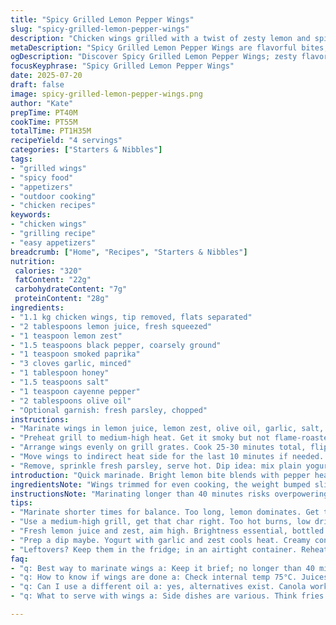 ```yaml
---
title: "Spicy Grilled Lemon Pepper Wings"
slug: "spicy-grilled-lemon-pepper-wings"
description: "Chicken wings grilled with a twist of zesty lemon and spicy black pepper, marinated in a chili-lime blend. Slightly adjusted quantities with added smoked paprika and honey for a subtle sweetness and smoky aroma. Grill timing tweaked for juicier meat and more charred edges. A finger-licking appetizer with a lively kick, perfect for gatherings or quick snacks."
metaDescription: "Spicy Grilled Lemon Pepper Wings are flavorful bites, zesty and smoky with a hint of honey. Perfect for gatherings or quick snack."
ogDescription: "Discover Spicy Grilled Lemon Pepper Wings; zesty flavors with heat. Great for gatherings, quick and finger-licking good."
focusKeyphrase: "Spicy Grilled Lemon Pepper Wings"
date: 2025-07-20
draft: false
image: spicy-grilled-lemon-pepper-wings.png
author: "Kate"
prepTime: PT40M
cookTime: PT55M
totalTime: PT1H35M
recipeYield: "4 servings"
categories: ["Starters & Nibbles"]
tags:
- "grilled wings"
- "spicy food"
- "appetizers"
- "outdoor cooking"
- "chicken recipes"
keywords:
- "chicken wings"
- "grilling recipe"
- "easy appetizers"
breadcrumb: ["Home", "Recipes", "Starters & Nibbles"]
nutrition: 
 calories: "320"
 fatContent: "22g"
 carbohydrateContent: "7g"
 proteinContent: "28g"
ingredients:
- "1.1 kg chicken wings, tip removed, flats separated"
- "2 tablespoons lemon juice, fresh squeezed"
- "1 teaspoon lemon zest"
- "1.5 teaspoons black pepper, coarsely ground"
- "1 teaspoon smoked paprika"
- "3 cloves garlic, minced"
- "1 tablespoon honey"
- "1.5 teaspoons salt"
- "1 teaspoon cayenne pepper"
- "2 tablespoons olive oil"
- "Optional garnish: fresh parsley, chopped"
instructions:
- "Marinate wings in lemon juice, lemon zest, olive oil, garlic, salt, black pepper, cayenne, smoked paprika, and honey. Mix thoroughly. Cover and refrigerate 35-40 minutes."
- "Preheat grill to medium-high heat. Get it smoky but not flame-roasted."
- "Arrange wings evenly on grill grates. Cook 25-30 minutes total, flipping every 6-7 minutes. Watch for crispy char but no burning."
- "Move wings to indirect heat side for the last 10 minutes if needed. Make sure they’re cooked through, internal temp about 75°C (165°F)."
- "Remove, sprinkle fresh parsley, serve hot. Dip idea: mix plain yogurt, minced garlic, and lemon zest for cooling contrast."
introduction: "Quick marinade. Bright lemon bite blends with pepper heat. Smoked paprika tosses in warmth beneath. Honey creeps in—sweet undertone against sharp chili. Charred edges. Juicy crunch inside. Grill ready in under two hours. Suitable for small group bites, fast prep. Minimal fuss. Stays true to classic wing vibe but adds smoky, sticky notes. Nice for outdoor cooking or oven adaption. Lemon-pepper base revamped with that honey-smoke twist. No frills, just punchy flavors. Grab napkins. Fingers get messy. Flavor explosion, no waiting around."
ingredientsNote: "Wings trimmed for even cooking, the weight bumped slightly to compensate for water loss during grilling. Replacing some black pepper with smoked paprika adds depth and mild aroma. Cayenne pepper stays but adjusted down a bit to balance with honey's sweetness. Fresh lemon juice and zest encouraged for brightness but bottled juice can substitute. Olive oil helps marinade spread evenly and supports grill sear. Garlic fresh, minced fine, boosts pungency. Salt controlled carefully to not overpower the marinade. Parsley garnish optional but provides fresh contrast. Honey inclusion optional but adds a sticky glaze and tempers heat."
instructionsNote: "Marinating longer than 40 minutes risks overpowering fresh citrus flavor; keep it brief for best balance. Grill temperature managed carefully—too hot char burns; too low and wings dry. Flip regularly to prevent sticking and promote even cooking. Direct and indirect heat areas ideal for finishing after skin crisps up. Check doneness with meat thermometer or ensure juices run clear. Fresh parsley added right after cooking, goes on hot wings to release aroma. Dips with yogurt or cream soften spiciness if needed. Clean grill ahead for best char. Prep space minimal, quick toss to coat. Serve immediately for best texture."
tips:
- "Marinate shorter times for balance. Too long, lemon dominates. Get that zing, don't overpower. Keep flavors bright. Control salt levels carefully. Salt can mute the zest, balance is key. Fresh garlic, minced well, really pops. Smoked paprika adds depth but not too much. Aim for subtle warmth. And watch cayenne; adjust heat to taste. Honey is sticky, blend well. The sweetens the mix, smooth with spice."
- "Use a medium-high grill, get that char right. Too hot burns, low dries out. Flip wings often; encourage even cooking. Six to seven minutes per side. Watch closely, crispy edges ideal. Move to indirect heat if browning rapidly. Crispy exterior, juicy inside. Internal temp should be about 75°C. Keep thermometer handy. Need juicy wings, that’s the target. Juicy crunch matters."
- "Fresh lemon juice and zest, aim high. Brightness essential, bottled juice lacks this. Zest goes on right before serving. Gets that aroma out, very important. Garnish wings with parsley just as they come off grill. The contrast is fresh, adds color too. Serve hot, texture is best right away. Cooled wings lose crispness. Prep quick, left messy is better than rushed. Register the balance."
- "Prep a dip maybe. Yogurt with garlic and zest cools heat. Creamy contrast; perfect with spicy wings. Use a mix of plain yogurt. Got garlic clove? Minced fine is best. Potent flavor there, keep it balance. Serve dip alongside for cooling effect. Wings and dip work together. Clean grill pre-cooking; for best marks. Char adds flavor; can't skimp on this."
- "Leftovers? Keep them in the fridge; in an airtight container. Reheat properly, not too hot to dry out. Microwave quick, but consider the oven. Crisp back up that way. Options for storage? Multiple methods here. Flavor diminishes over time. Best eaten fresh. If dry, try dipping more in sauce. Eat within few days, quality dips."
faq:
- "q: Best way to marinate wings a: Keep it brief; no longer than 40 minutes. Over-marinating can overpower lemon. Citrus shrinks flavor; watch that. Keep garlic fresh and pungent. It's all about balance, control salt and spice."
- "q: How to know if wings are done a: Check internal temp 75°C. Juices should run clear, no pink inside. Flip often while grilling to ensure even cooking. Look at the char; crispy but not burnt."
- "q: Can I use a different oil a: yes, alternatives exist. Canola works, or melted butter might offer flavor. Olive oil is best for grilling though. High temp stability matters. Keep it flavorful; dip sauces possible too."
- "q: What to serve with wings a: Side dishes are various. Think fries or a salad maybe. Dips add flavor, yogurt is good. Fresh herbs also contrast nicely. Keep everything balanced for flavors."

---
```

